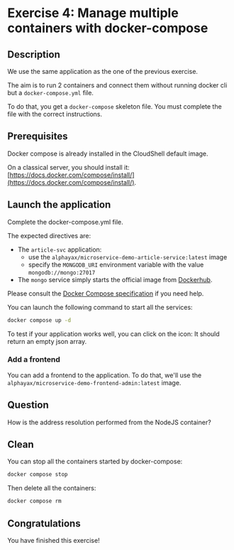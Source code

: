 # Exercise 4: Manage multiple containers with docker-compose

<walkthrough-tutorial-duration duration="20.0"></walkthrough-tutorial-duration>

## Description

We use the same application as the one of the previous exercise.

The aim is to run 2 containers and connect them without running docker cli but a `docker-compose.yml` file.

To do that, you get a `docker-compose` skeleton file. You must complete the file with the correct instructions.

## Prerequisites

Docker compose is already installed in the CloudShell default image.

On a classical server, you should install it: [https://docs.docker.com/compose/install/](https://docs.docker.com/compose/install/).

## Launch the application

Complete the <walkthrough-editor-open-file filePath="docker-compose.yml">docker-compose.yml</walkthrough-editor-open-file> file.

The expected directives are:
* The `article-svc` application:
  * use the `alphayax/microservice-demo-article-service:latest` image 
  * specify the `MONGODB_URI` environment variable with the value `mongodb://mongo:27017`
* The `mongo` service simply starts the official image from [Dockerhub](https://hub.docker.com/).

Please consult the [Docker Compose specification](https://github.com/compose-spec/compose-spec/blob/master/spec.md) if you need help.

You can launch the following command to start all the services:

```sh
docker compose up -d
```

To test if your application works well, you can click on the <walkthrough-web-preview-icon></walkthrough-web-preview-icon> icon: It should return an empty json array.

### Add a frontend

You can add a frontend to the application. To do that, we'll use the `alphayax/microservice-demo-frontend-admin:latest` image.

## Question

How is the address resolution performed from the NodeJS container?

## Clean

You can stop all the containers started by docker-compose:

```sh
docker compose stop
```

Then delete all the containers:

```sh
docker compose rm
```

## Congratulations

You have finished this exercise!

<walkthrough-conclusion-trophy></walkthrough-conclusion-trophy>
